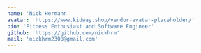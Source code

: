 ```yaml
---
name: 'Nick Hermann'
avatar: 'https://www.kidway.shop/vendor-avatar-placeholder/'
bio: 'Fitness Enthusiast and Software Engineer'
github: 'https://github.com/nickhrm'
mail: 'nickhrm2308@gmail.com'
---
```

